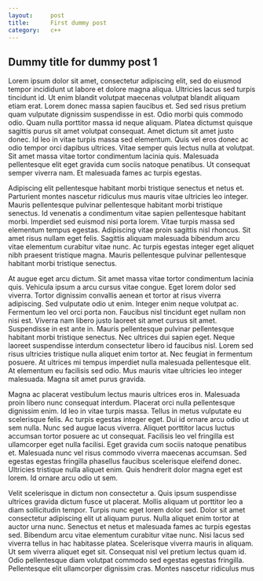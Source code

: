 ```yaml
---
layout:     post
title:      First dummy post
category:   c++
---
```

## Dummy title for dummy post 1

Lorem ipsum dolor sit amet, consectetur adipiscing elit, sed do eiusmod tempor incididunt ut labore et dolore magna aliqua. Ultricies lacus sed turpis tincidunt id. Ut enim blandit volutpat maecenas volutpat blandit aliquam etiam erat. Lorem donec massa sapien faucibus et. Sed sed risus pretium quam vulputate dignissim suspendisse in est. Odio morbi quis commodo odio. Quam nulla porttitor massa id neque aliquam. Platea dictumst quisque sagittis purus sit amet volutpat consequat. Amet dictum sit amet justo donec. Id leo in vitae turpis massa sed elementum. Quis vel eros donec ac odio tempor orci dapibus ultrices. Vitae semper quis lectus nulla at volutpat. Sit amet massa vitae tortor condimentum lacinia quis. Malesuada pellentesque elit eget gravida cum sociis natoque penatibus. Ut consequat semper viverra nam. Et malesuada fames ac turpis egestas.

Adipiscing elit pellentesque habitant morbi tristique senectus et netus et. Parturient montes nascetur ridiculus mus mauris vitae ultricies leo integer. Mauris pellentesque pulvinar pellentesque habitant morbi tristique senectus. Id venenatis a condimentum vitae sapien pellentesque habitant morbi. Imperdiet sed euismod nisi porta lorem. Vitae turpis massa sed elementum tempus egestas. Adipiscing vitae proin sagittis nisl rhoncus. Sit amet risus nullam eget felis. Sagittis aliquam malesuada bibendum arcu vitae elementum curabitur vitae nunc. Ac turpis egestas integer eget aliquet nibh praesent tristique magna. Mauris pellentesque pulvinar pellentesque habitant morbi tristique senectus.

At augue eget arcu dictum. Sit amet massa vitae tortor condimentum lacinia quis. Vehicula ipsum a arcu cursus vitae congue. Eget lorem dolor sed viverra. Tortor dignissim convallis aenean et tortor at risus viverra adipiscing. Sed vulputate odio ut enim. Integer enim neque volutpat ac. Fermentum leo vel orci porta non. Faucibus nisl tincidunt eget nullam non nisi est. Viverra nam libero justo laoreet sit amet cursus sit amet. Suspendisse in est ante in. Mauris pellentesque pulvinar pellentesque habitant morbi tristique senectus. Nec ultrices dui sapien eget. Neque laoreet suspendisse interdum consectetur libero id faucibus nisl. Lorem sed risus ultricies tristique nulla aliquet enim tortor at. Nec feugiat in fermentum posuere. At ultrices mi tempus imperdiet nulla malesuada pellentesque elit. At elementum eu facilisis sed odio. Mus mauris vitae ultricies leo integer malesuada. Magna sit amet purus gravida.

Magna ac placerat vestibulum lectus mauris ultrices eros in. Malesuada proin libero nunc consequat interdum. Placerat orci nulla pellentesque dignissim enim. Id leo in vitae turpis massa. Tellus in metus vulputate eu scelerisque felis. Ac turpis egestas integer eget. Dui id ornare arcu odio ut sem nulla. Nunc sed augue lacus viverra. Aliquet porttitor lacus luctus accumsan tortor posuere ac ut consequat. Facilisis leo vel fringilla est ullamcorper eget nulla facilisi. Eget gravida cum sociis natoque penatibus et. Malesuada nunc vel risus commodo viverra maecenas accumsan. Sed egestas egestas fringilla phasellus faucibus scelerisque eleifend donec. Ultricies tristique nulla aliquet enim. Quis hendrerit dolor magna eget est lorem. Id ornare arcu odio ut sem.

Velit scelerisque in dictum non consectetur a. Quis ipsum suspendisse ultrices gravida dictum fusce ut placerat. Mollis aliquam ut porttitor leo a diam sollicitudin tempor. Turpis nunc eget lorem dolor sed. Dolor sit amet consectetur adipiscing elit ut aliquam purus. Nulla aliquet enim tortor at auctor urna nunc. Senectus et netus et malesuada fames ac turpis egestas sed. Bibendum arcu vitae elementum curabitur vitae nunc. Nisi lacus sed viverra tellus in hac habitasse platea. Scelerisque viverra mauris in aliquam. Ut sem viverra aliquet eget sit. Consequat nisl vel pretium lectus quam id. Odio pellentesque diam volutpat commodo sed egestas egestas fringilla. Pellentesque elit ullamcorper dignissim cras. Montes nascetur ridiculus mus 
